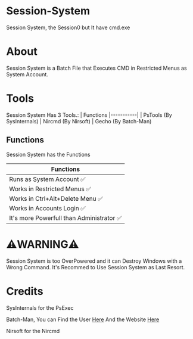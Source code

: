 # Session-System
Session System, the Session0 but It have cmd.exe

# About

Session System is a Batch File that Executes CMD in Restricted Menus as System Account.

# Tools

Session System Has 3 Tools.:
| Functions
|-----------|
| PsTools (By SysInternals)
| Nircmd (By Nirsoft)
| Gecho (By Batch-Man)

## Functions

Session System has the Functions

| Functions
|-----------|
| Runs as System Account ✅
| Works in Restricted Menus ✅
| Works in Ctrl+Alt+Delete Menu ✅
| Works in Accounts Login ✅
| It's more Powerfull than Administrator ✅

# ⚠️WARNING⚠️
Session System is too OverPowered and it can Destroy Windows with a Wrong Command.
It's Recommed to Use Session System as Last Resort.

# Credits

SysInternals for the PsExec

Batch-Man, You can Find the User [Here](https://github.com/Batch-Man) And the Website [Here](https://batch-man.com)

Nirsoft for the Nircmd
